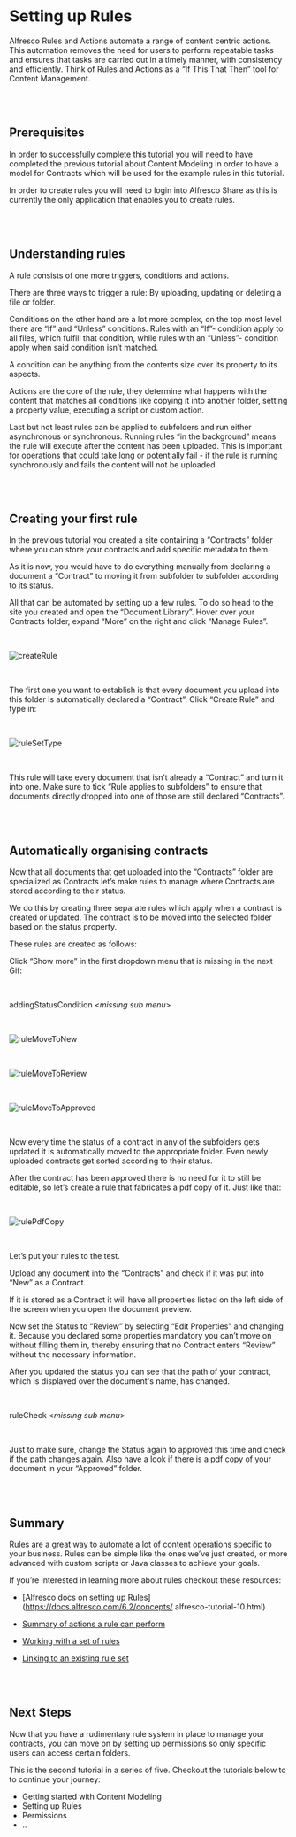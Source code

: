 # Setting up Rules

Alfresco Rules and Actions automate a range of content centric actions. This automation removes the need for users to perform repeatable tasks and ensures that tasks are carried out in a timely manner, with consistency and efficiently. Think of Rules and Actions as a “If This That Then” tool for Content Management.  

<br>
<br>

## Prerequisites

In order to successfully complete this tutorial you will need to have completed the previous tutorial about Content Modeling in order to have a model for Contracts which will be used for the example rules in this tutorial.

In order to create rules you will need to login into Alfresco Share as this is currently the only application that enables you to create rules. 

<br>
<br>

## Understanding rules

A rule consists of one more triggers, conditions and actions.

There are three ways to trigger a rule: By uploading, updating or deleting a file or folder.

Conditions on the other hand are a lot more complex, on the top most level there are “If” and “Unless” conditions.
Rules with an “If”- condition apply to all files, which fulfill that condition, while rules with an “Unless”- condition apply when said condition isn’t matched.
 
A condition can be anything from the contents size over its property to its aspects.

Actions are the core of the rule, they determine what happens with the content that matches all conditions like copying it into another folder, setting a property value, executing a script or custom action. 

Last but not least rules can be applied to subfolders and run either asynchronous or synchronous. Running rules “in the background” means the rule will execute after the content has been uploaded. This is important for operations that could take long or potentially fail - if the rule is running synchronously and fails the content will not be uploaded. 

<br>
<br>

## Creating your first rule

In the previous tutorial you created a site containing a “Contracts” folder where you can store your contracts and add specific metadata to them.

As it is now, you would have to do everything manually from declaring a document a “Contract” to moving it from subfolder to subfolder according to its status.

All that can be automated by setting up a few rules.
To do so head to the site you created and open the “Document Library”. Hover over your Contracts folder, expand “More” on the right and click “Manage Rules”. 

<br>

![createRule](createRule.gif)

<br>

The first one you want to establish is that every document you upload into this folder is automatically declared a “Contract”.
Click “Create Rule” and type in:

<br>

![ruleSetType](setType.png)

<br>

This rule will take every document that isn’t already a “Contract” and turn it into one.
Make sure to tick “Rule applies to subfolders” to ensure that documents directly dropped into one of those are still declared “Contracts”.

<br>
<br>

## Automatically organising contracts

Now that all documents that get uploaded into the “Contracts” folder are specialized as Contracts let’s make rules to manage where Contracts are stored according to their status.

We do this by creating three separate rules which apply when a contract is created or updated. The contract is to be moved into the selected folder based on the status property.

These rules are created as follows:

Click “Show more” in the first dropdown menu that is missing in the next Gif:

<br>

addingStatusCondition <*missing sub menu*>

<br>

![ruleMoveToNew](ruleMoveToNew.png)

<br>

![ruleMoveToReview](ruleMoveToReview.png)

<br>

![ruleMoveToApproved](ruleMoveToApproved.png)

<br>

Now every time the status of a contract in any of the subfolders gets updated it is automatically moved to the appropriate folder.
Even newly uploaded contracts get sorted according to their status. 

After the contract has been approved there is no need for it to still be editable, so let’s create a rule that fabricates a pdf copy of it.
Just like that:

<br>

![rulePdfCopy](rulePdfCopy.png)

<br>

Let’s put your rules to the test.

Upload any document into the “Contracts” and check if it was put into “New” as a Contract. 

If it is stored as a Contract it will have all properties listed on the left side of the screen when you open the document preview.

Now set the Status to “Review” by selecting “Edit Properties” and changing it. Because you declared some properties mandatory you can’t move on without filling them in, thereby ensuring that no Contract enters “Review” without the necessary information.

After you updated the status you can see that the path of your contract, which is displayed over the document's name, has changed.

<br>

ruleCheck <*missing sub menu*>

<br>

Just to make sure, change the Status again to approved this time and check if the path changes again.
Also have a look if there is a pdf copy of your document in your “Approved” folder.

<br>
<br>

## Summary

Rules are a great way to automate a lot of content operations specific to your business. Rules can be simple like the ones we’ve just created, or more advanced with custom scripts or Java classes to achieve your goals.

If you’re interested in learning more about rules checkout these resources:

- [Alfresco docs on setting up Rules](https://docs.alfresco.com/6.2/concepts/
  alfresco-tutorial-10.html)  
  
- [Summary of actions a rule can perform](https://docs.alfresco.com/6.2/references/rule-actions.html)  
  
- [Working with a set of rules](https://docs.alfresco.com/6.2/concepts/library-folder-rules-defined.html)  
  
- [Linking to an existing rule set](https://docs.alfresco.com/6.2/tasks/library-folder-rules-define-link.html)

  <br>
  <br>

## Next Steps

Now that you have a rudimentary rule system in place to manage your contracts, you can move on by setting up permissions so only specific users can access certain folders.

This is the second tutorial in a series of five. Checkout the tutorials below to to continue your journey:

- Getting started with Content Modeling  
- Setting up Rules  
- Permissions  
- ..
